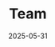 ---
title: 'Team'
description: 'Wir bieten ein umfassendes Spektrum an IT-Dienstleistungen.'
date: 2025-05-31
header_transparent: false
summary_type: "framework/summary/summary-team.html"

#menu:
#  footer_secondary:
#    weight: 2

hero:
  headings:
    heading: "Unser Team"
  background:
    background_image: "images/photos/home/team-large.webp"
    background_image_blend_mode: "overlay"
    background_gradient: true
---